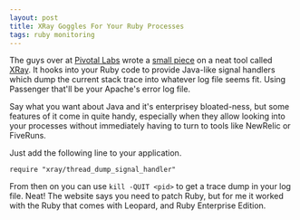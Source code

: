 ```yaml
---
layout: post
title: XRay Goggles For Your Ruby Processes
tags: ruby monitoring
---
```

The guys over at [Pivotal Labs](http://pivotallabs.com/) wrote a [small piece](http://pivotallabs.com/users/steve/blog/articles/746-inspect-running-ruby-processes-using-xray-and-kill-3) on a neat tool called [XRay](http://xray.rubyforge.org/). It hooks into your Ruby code to provide Java-like signal handlers which dump the current stack trace into whatever log file seems fit. Using Passenger that'll be your Apache's error log file.

Say what you want about Java and it's enterprisey bloated-ness, but some features of it come in quite handy, especially when they allow looking into your processes without immediately having to turn to tools like NewRelic or FiveRuns.

Just add the following line to your application.

    require "xray/thread_dump_signal_handler"

From then on you can use `kill -QUIT <pid>` to get a trace dump in your log file. Neat! The website says you need to patch Ruby, but for me it worked with the Ruby that comes with Leopard, and Ruby Enterprise Edition.